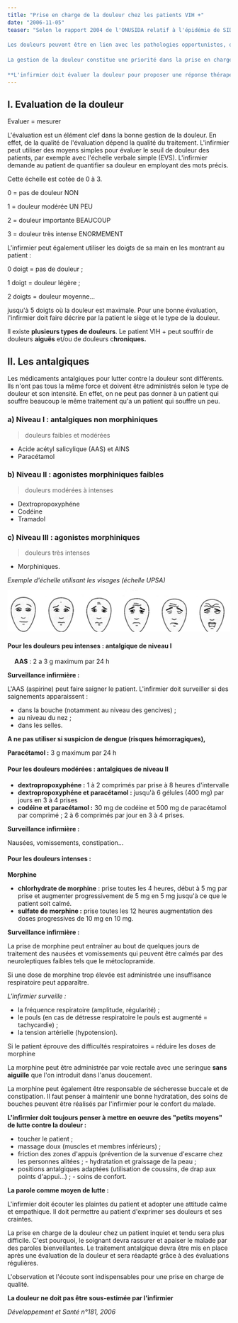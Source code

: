 ```yaml
---
title: "Prise en charge de la douleur chez les patients VIH +"
date: "2006-11-05"
teaser: "Selon le rapport 2004 de l'ONUSIDA relatif à l'épidémie de SIDA, plus de 50 % des personnes HIV+ souffriraient de douleurs au cours de la maladie.

Les douleurs peuvent être en lien avec les pathologies opportunistes, ou en lien avec le VIH lui-même.

La gestion de la douleur constitue une priorité dans la prise en charge globale d'un patient VIH+. Du fait de son caractère subjectif la douleur est parfois difficile à évaluer, en effet, elle est un signe clinique que l'infirmier ne peut pas voir. C'est pourquoi, dans le but d'objectiver la douleur, il est nécessaire pour l'infirmier de posséder des outils d'évaluation standardisés.

**L'infirmier doit évaluer la douleur pour proposer une réponse thérapeutique adaptée au malade.**"
---
```


## I. Evaluation de la douleur

Evaluer = mesurer

L'évaluation est un élément clef dans la bonne gestion de la douleur. En effet, de la qualité de l'évaluation dépend la qualité du traitement. L'infirmier peut utiliser des moyens simples pour évaluer le seuil de douleur des patients, par exemple avec l'échelle verbale simple (EVS). L'infirmier demande au patient de quantifier sa douleur en employant des mots précis.

Cette échelle est cotée de 0 à 3.

0 = pas de douleur NON

1 = douleur modérée UN PEU

2 = douleur importante BEAUCOUP

3 = douleur très intense ENORMEMENT

L'infirmier peut également utiliser les doigts de sa main en les montrant au patient :

0 doigt = pas de douleur ;

1 doigt = douleur légère ;

2 doigts = douleur moyenne...

jusqu'à 5 doigts où la douleur est maximale. Pour une bonne évaluation, l'infirmier doit faire décrire par la patient le siège et le type de la douleur.

Il existe **plusieurs types de douleurs**. Le patient VIH + peut souffrir de douleurs **aiguës** et/ou de douleurs c**hroniques.**

## II. Les antalgiques

Les médicaments antalgiques pour lutter contre la douleur sont différents. Ils n'ont pas tous la même force et doivent être administrés selon le type de douleur et son intensité. En effet, on ne peut pas donner à un patient qui souffre beaucoup le même traitement qu'a un patient qui souffre un peu.

### a) Niveau I : antalgiques non morphiniques

> douleurs faibles et modérées

*   Acide acétyl salicylique (AAS) et AINS
*   Paracétamol

### b) Niveau II : agonistes morphiniques faibles

> douleurs modérées à intenses

*   Dextropropoxyphéne
*   Codéine
*   Tramadol

### c) Niveau III : agonistes morphiniques

> douleurs très intenses

*   Morphiniques.

_Exemple d'échelle utilisant les visages (échelle UPSA)_

![](i168-1.jpg)


#### Pour les douleurs peu intenses : antalgique de niveau I

    **AAS** : 2 a 3 g maximum par 24 h

**Surveillance infirmière :**

L'AAS (aspirine) peut faire saigner le patient. L'infirmier doit surveiller si des saignements apparaissent :

*   dans la bouche (notamment au niveau des gencives) ;
*   au niveau du nez ;
*   dans les selles.

**A ne pas utiliser si suspicion de dengue (risques hémorragiques),**

**Paracétamol :** 3 g maximum par 24 h

#### Pour les douleurs modérées : antalgiques de niveau II

*   **dextropropoxyphéne :** 1 à 2 comprimés par prise à 8 heures d'intervalle
*   **dextropropoxyphéne et paracétamol :** jusqu'à 6 gélules (400 mg) par jours en 3 à 4 prises
*   **codéine et paracétamol :** 30 mg de codéine et 500 mg de paracétamol par comprimé ; 2 à 6 comprimés par jour en 3 à 4 prises.

**Surveillance infirmière :**

Nausées, vomissements, constipation...

#### Pour les douleurs intenses :

**Morphine**

*   **chlorhydrate de morphine** : prise toutes les 4 heures, début à 5 mg par prise et augmenter progressivement de 5 mg en 5 mg jusqu'à ce que le patient soit calmé.
*   **sulfate de morphine :** prise toutes les 12 heures augmentation des doses progressives de 10 mg en 10 mg.

**Surveillance infirmière :**

La prise de morphine peut entraîner au bout de quelques jours de traitement des nausées et vomissements qui peuvent être calmés par des neuroleptiques faibles tels que le métoclopramide.

Si une dose de morphine trop élevée est administrée une insuffisance respiratoire peut apparaître.

_L'infirmier surveille :_

*   la fréquence respiratoire (amplitude, régularité) ;
*   le pouls (en cas de détresse respiratoire le pouls est augmenté = tachycardie) ;
*   la tension artérielle (hypotension).

Si le patient éprouve des difficultés respiratoires = réduire les doses de morphine

La morphine peut être administrée par voie rectale avec une seringue **sans aiguille** que l'on introduit dans l'anus doucement.

La morphine peut également être responsable de sécheresse buccale et de constipation. Il faut penser à maintenir une bonne hydratation, des soins de bouches peuvent être réalisés par l'infirmier pour le confort du malade.

**L'infirmier doit toujours penser à mettre en oeuvre des "petits moyens" de lutte contre la douleur :**

*   toucher le patient ;
*   massage doux (muscles et membres inférieurs) ;
*   friction des zones d'appuis (prévention de la survenue d'escarre chez les personnes alitées ; - hydratation et graissage de la peau ;
*   positions antalgiques adaptées (utilisation de coussins, de drap aux points d'appui...) ; - soins de confort.

**La parole comme moyen de lutte :**

L'infirmier doit écouter les plaintes du patient et adopter une attitude calme et empathique. Il doit permettre au patient d'exprimer ses douleurs et ses craintes.

La prise en charge de la douleur chez un patient inquiet et tendu sera plus difficile. C'est pourquoi, le soignant devra rassurer et apaiser le malade par des paroles bienveillantes. Le traitement antalgique devra être mis en place après une évaluation de la douleur et sera réadapté grâce à des évaluations régulières.

L'observation et l'écoute sont indispensables pour une prise en charge de qualité.

**La douleur ne doit pas être sous-estimée par l'infirmier**

_Développement et Santé n°181, 2006_